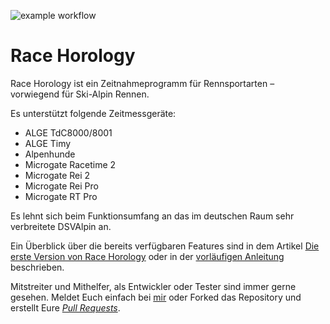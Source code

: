 ![example workflow](https://github.com/svenflossmann/RaceHorology/actions/workflows/main.yml/badge.svg)

# Race Horology

Race Horology ist ein Zeitnahmeprogramm für Rennsportarten – vorwiegend für Ski-Alpin Rennen.

Es unterstützt folgende Zeitmessgeräte:
- ALGE TdC8000/8001 
- ALGE Timy
- Alpenhunde 
- Microgate Racetime 2
- Microgate Rei 2
- Microgate Rei Pro
- Microgate RT Pro

Es lehnt sich beim Funktionsumfang an das im deutschen Raum sehr verbreitete DSVAlpin an.

Ein Überblick über die bereits verfügbaren Features sind in dem Artikel [Die erste Version von Race Horology](http://race-horology.com/2020/01/22/die-erste-version-von-race-horology/) oder in der [vorläufigen Anleitung](https://github.com/svenflossmann/RaceHorology/blob/master/Documents/Race%20Horology%20-%20Anleitung.pdf) beschrieben.

Mitstreiter und Mithelfer, als Entwickler oder Tester sind immer gerne gesehen. Meldet Euch einfach bei [mir](http://race-horology.com/impressum/) oder Forked das Repository und erstellt Eure *[Pull Requests](https://guides.github.com/activities/forking/)*.

